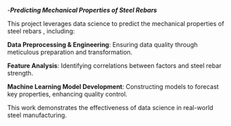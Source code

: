 -***Predicting Mechanical Properties of Steel Rebars***

This project leverages data science to predict the mechanical properties of steel rebars , including:

**Data Preprocessing & Engineering**: Ensuring data quality through meticulous preparation and transformation. 

**Feature Analysis**: Identifying correlations between factors and steel rebar strength.

**Machine Learning Model Development**: Constructing models to forecast key properties, enhancing quality control.

This work demonstrates the effectiveness of data science in real-world steel manufacturing.

